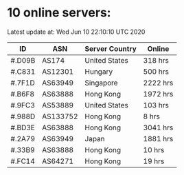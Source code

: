# 10 online servers:

Latest update at: Wed Jun 10 22:10:10 UTC 2020

| ID | ASN | Server Country | Online |
| -- | --- | -------------- | ------ |
| #.D09B | AS174 | United States | 318 hrs |
| #.C831 | AS12301 | Hungary | 500 hrs |
| #.7F1D | AS63949 | Singapore | 2222 hrs |
| #.B6F8 | AS63888 | Hong Kong | 1972 hrs |
| #.9FC3 | AS53889 | United States | 103 hrs |
| #.988D | AS133752 | Hong Kong | 8 hrs |
| #.BD3E | AS63888 | Hong Kong | 3041 hrs |
| #.2A79 | AS63949 | Japan | 1881 hrs |
| #.33B9 | AS63888 | Hong Kong | 10 hrs |
| #.FC14 | AS64271 | Hong Kong | 19 hrs |

